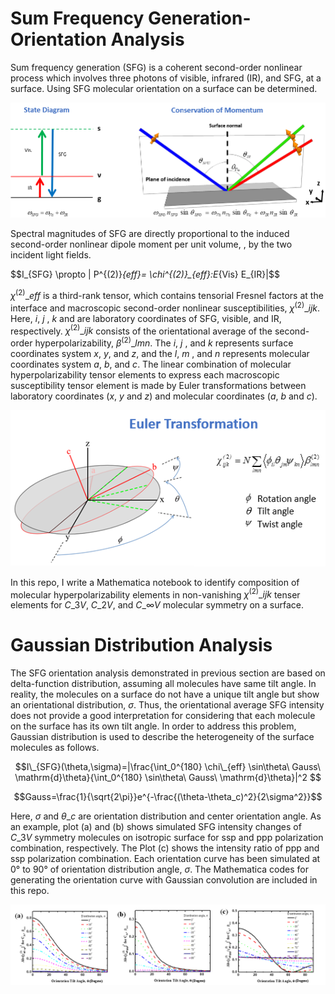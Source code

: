 # Sum Frequency Generation-Orientation Analysis 
Sum frequency generation (SFG) is a coherent second-order nonlinear process which involves three photons of visible, infrared (IR), and SFG, at a surface. Using SFG molecular orientation on a surface can be determined. 

![SFG process]( https://github.com/jhjang101/SFG-Orientation/blob/main/SFG%20process.png)

 Spectral magnitudes of SFG are directly proportional to the induced second-order nonlinear dipole moment per unit volume, , by the two incident light fields.
 
$$I\_{SFG} \propto | P^{(2)\}_{eff}= \chi^{(2)}\_{eff}:E_{Vis} E\_{IR}|$$

$\chi^{(2)}\_{eff}$ is a third-rank tensor, which contains tensorial Fresnel factors at the interface and macroscopic second-order nonlinear susceptibilities, $\chi^{(2)}\_{ijk}$.  Here, $i$, $j$ , $k$ and are laboratory coordinates of SFG, visible, and IR, respectively. $\chi^{(2)}\_{ijk}$ consists of the orientational average of the second-order hyperpolarizability, $\beta^{(2)}\_{lmn}$. The $i$, $j$ , and $k$ represents surface coordinates system $x$, $y$, and $z$, and the $l$, $m$ , and $n$ represents molecular coordinates system $a$, $b$, and $c$.
 The linear combination of molecular hyperpolarizability tensor elements to express each macroscopic susceptibility tensor element is made by Euler transformations between laboratory coordinates (_x_, _y_ and _z_) and molecular coordinates (_a_, _b_ and _c_).
 
 ![Euler transformation](https://github.com/jhjang101/SFG-Orientation/blob/main/Euler%20transformation.png)
 
 In this repo, I write a Mathematica notebook to identify composition of molecular hyperpolarizability elements in non-vanishing $\chi^{(2)}\_{ijk}$ tenser elements for  $C\_{3V}$, $C\_{2V}$, and $C\_{\infty V}$ molecular symmetry on a surface.
 
# Gaussian Distribution Analysis
The SFG orientation analysis demonstrated in previous section are based on delta-function distribution, assuming all molecules have same tilt angle. In reality, the molecules on a surface do not have a unique tilt angle but show an orientational distribution, $\sigma$. Thus, the orientational average SFG intensity does not provide a good interpretation for considering that each molecule on the surface has its own tilt angle. In order to address this problem, Gaussian distribution is used to describe the heterogeneity of the surface molecules as follows.

$$I\_{SFG}(\theta,\sigma)=|\frac{\int_0^{180} \chi\_{eff} \sin\theta\ Gauss\ \mathrm{d}\theta}{\int_0^{180} \sin\theta\ Gauss\ \mathrm{d}\theta}|^2 $$

$$Gauss=\frac{1}{\sqrt{2\pi}}e^{-\frac{(\theta-\theta_c)^2}{2\sigma^2}}$$

Here, $\sigma$ and $\theta\_c$ are orientation distribution and center orientation angle.
As an example, plot (a) and (b) shows simulated SFG intensity changes of $C\_{3V}$ symmetry molecules on isotropic surface for ssp and ppp polarization combination, respectively. The Plot (c) shows the intensity ratio of ppp and ssp polarization combination. Each orientation curve has been simulated at 0° to 90° of orientation distribution angle, $\sigma$. The Mathematica codes for generating the orientation curve with Gaussian convolution are included in this repo.

![SFG orientation distribution](https://github.com/jhjang101/SFG-Orientation/blob/main/Orientation%20distribution.png)
